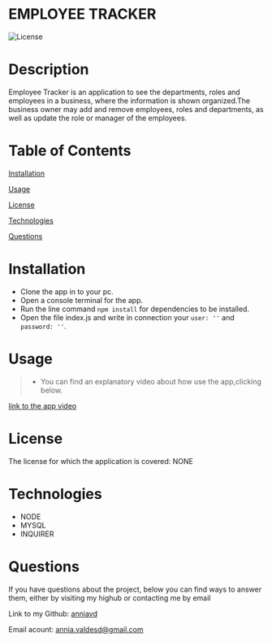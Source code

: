 # EMPLOYEE TRACKER


![License](https://img.shields.io/badge/License-NONE-grenn.svg)
  

# Description

Employee Tracker is an application to see the departments, roles and employees in a business, 
where the information is shown organized.The business owner may add and remove employees,
roles and departments, as well as update the role or manager of the employees.
  
 # Table of Contents

[Installation](#Installation)

[Usage](#Usage)

[License](#License)

[Technologies](#Technologies)

[Questions](#Questions)

# Installation
 - Clone the app in to your pc.
- Open a console terminal for the app.
- Run the line command `npm install` for dependencies to be installed.
- Open the file index.js and write in connection your  `user: ''` and 
 ` password: ''`.

# Usage
> - You can find an explanatory video about how use the app,clicking below.

  [link to the app video](https://drive.google.com/file/d/1Xt9lxetykCHk-qo2YJ7KEtjggfDTe8Ne)

# License
The license for which the application is covered:
NONE 

# Technologies 
 - NODE
- MYSQL
- INQUIRER 

# Questions

  If you have questions about the project, below you can find ways to answer them, either by visiting my highub or contacting me by email
  
  Link to my Github: [anniavd](https://github.com/anniavd)

  
  Email acount: [annia.valdesd@gmail.com](mailto:annia.valdesd@gmail.com)
    
